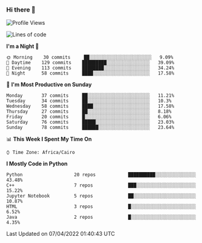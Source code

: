 ### Hi there 👋

<!--
**AMR-KELEG/AMR-KELEG** is a ✨ _special_ ✨ repository because its `README.md` (this file) appears on your GitHub profile.

Here are some ideas to get you started:

- 🔭 I’m currently working on ...
- 🌱 I’m currently learning ...
- 👯 I’m looking to collaborate on ...
- 🤔 I’m looking for help with ...
- 💬 Ask me about ...
- 📫 How to reach me: ...
- 😄 Pronouns: ...
- ⚡ Fun fact: ...
-->

<!--START_SECTION:waka-->
![Profile Views](http://img.shields.io/badge/Profile%20Views-0-blue)

![Lines of code](https://img.shields.io/badge/From%20Hello%20World%20I%27ve%20Written-2%20Million%20lines%20of%20code-blue)

**I'm a Night 🦉** 

```text
🌞 Morning    30 commits     ██░░░░░░░░░░░░░░░░░░░░░░░   9.09% 
🌆 Daytime    129 commits    █████████░░░░░░░░░░░░░░░░   39.09% 
🌃 Evening    113 commits    ████████░░░░░░░░░░░░░░░░░   34.24% 
🌙 Night      58 commits     ████░░░░░░░░░░░░░░░░░░░░░   17.58%

```
📅 **I'm Most Productive on Sunday** 

```text
Monday       37 commits     ██░░░░░░░░░░░░░░░░░░░░░░░   11.21% 
Tuesday      34 commits     ██░░░░░░░░░░░░░░░░░░░░░░░   10.3% 
Wednesday    58 commits     ████░░░░░░░░░░░░░░░░░░░░░   17.58% 
Thursday     27 commits     ██░░░░░░░░░░░░░░░░░░░░░░░   8.18% 
Friday       20 commits     █░░░░░░░░░░░░░░░░░░░░░░░░   6.06% 
Saturday     76 commits     █████░░░░░░░░░░░░░░░░░░░░   23.03% 
Sunday       78 commits     ██████░░░░░░░░░░░░░░░░░░░   23.64%

```


📊 **This Week I Spent My Time On** 

```text
⌚︎ Time Zone: Africa/Cairo

```

**I Mostly Code in Python** 

```text
Python                   20 repos            ██████████░░░░░░░░░░░░░░░   43.48% 
C++                      7 repos             ███░░░░░░░░░░░░░░░░░░░░░░   15.22% 
Jupyter Notebook         5 repos             ██░░░░░░░░░░░░░░░░░░░░░░░   10.87% 
HTML                     3 repos             █░░░░░░░░░░░░░░░░░░░░░░░░   6.52% 
Java                     2 repos             █░░░░░░░░░░░░░░░░░░░░░░░░   4.35%

```



 Last Updated on 07/04/2022 01:40:43 UTC
<!--END_SECTION:waka-->
